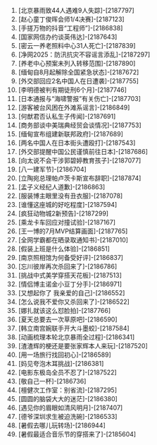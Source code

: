 
1. [北京暴雨致44人遇难9人失踪]-[2187797]
1. [赵心童丁俊晖会师1/4决赛]-[2187123]
1. [手搓万物的抖音“工程师”]-[2186838]
1. [国家网信办约谈英伟达]-[2187643]
1. [密云一养老照料中心31人死亡]-[2187839]
1. [净网2025：防汛抗灾不容谣言添乱]-[2187297]
1. [养老中心预案未列入转移范围]-[2187890]
1. [缅甸自8月起解除全国紧急状态]-[2187672]
1. [外交部回应2名中国人在日遭袭]-[2187755]
1. [李明德被判有期徒刑6个月]-[2187746]
1. [日本通报与“海啸警报”有关伤亡]-[2187703]
1. [游客被台风困在外滩系谣言]-[2186849]
1. [何猷君否认私生子传闻]-[2187691]
1. [商务部谈中美瑞典经贸会谈情况]-[2187753]
1. [缅甸宣布组建新联邦政府]-[2187689]
1. [两名中国人在日本街头遭殴打]-[2187543]
1. [外交部提醒中国公民谨慎前往日本]-[2187686]
1. [向太说不会干涉郭碧婷教育孩子]-[2187077]
1. [八一建军节]-[2186704]
1. [立陶宛总理帕卢茨卡斯宣布辞职]-[2187874]
1. [孟子义经纪人道歉]-[2186863]
1. [服装博主眼里没有丑衣服]-[2187078]
1. [谁懂这座城的好吃程度]-[2187594]
1. [疯狂动物城2新预告]-[2187299]
1. [乘龙卡车回应对撞试验]-[2187167]
1. [王一博的7月MVP结算画面]-[2187765]
1. [全网学霸都在晒录取通知书]-[2187010]
1. [假装上班是什么体验]-[2186851]
1. [南京照相馆为何备受好评]-[2186837]
1. [忘川彼岸再次杀回来了]-[2186786]
1. [挑战中式美学穿搭天花板]-[2187513]
1. [情侣博主诺金小豆丁分手]-[2186971]
1. [又想起你了 我亲爱的自己]-[2186552]
1. [怎么说我不爱你又杀回来了]-[2186522]
1. [娜扎就该这么怼脸拍]-[2187766]
1. [夏天总要去一次草原吧]-[2186590]
1. [韩立南宫婉联手开大斗墨蛟]-[2187584]
1. [动画梳理本轮北京暴雨全过程]-[2186341]
1. [渣渣辉的梗还是要张家辉本人来玩]-[2187520]
1. [用一场旅行找回初心]-[2186589]
1. [妈见夸泡木耳挑战]-[2186381]
1. [电影东极岛全员不忍了]-[2187522]
1. [敬自己一杯]-[2186736]
1. [檀健次工作室：别省流]-[2187295]
1. [圆圆的脑袋大大的迷茫]-[2186380]
1. [遇见你的眉眼如清风明月]-[2187407]
1. [德爷深圳求生被迫洗碗]-[2186533]
1. [暑假去哪儿玩转场]-[2186944]
1. [暑假最适合音乐节的穿搭来了]-[2185604]